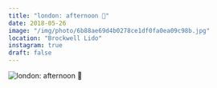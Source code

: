 ```yaml
---
title: "london: afternoon 🌊"
date: 2018-05-26
image: "/img/photo/6b88ae69d4b0278ce1df0fa0ea09c98b.jpg"
location: "Brockwell Lido"
instagram: true
draft: false
---
```


![london: afternoon 🌊](/img/photo/6b88ae69d4b0278ce1df0fa0ea09c98b.jpg)
